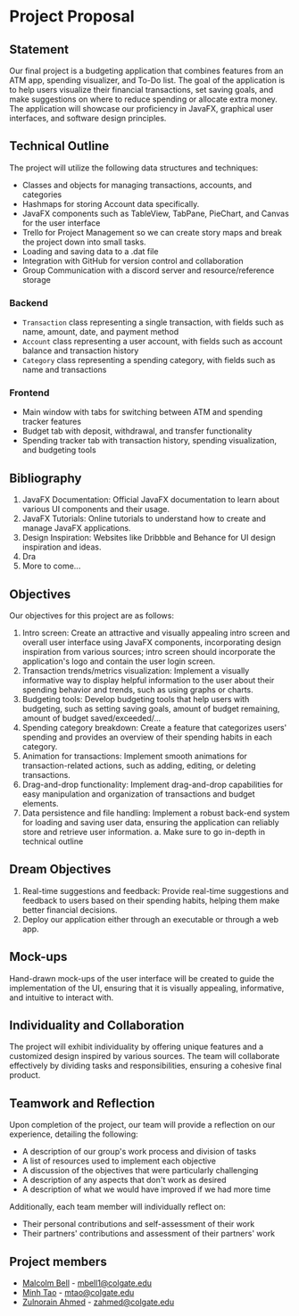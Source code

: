 # Project Proposal

## Statement
Our final project is a budgeting application that combines features from an ATM app, spending visualizer, and To-Do list. The goal of the application is to help users visualize their financial transactions, set saving goals, and make suggestions on where to reduce spending or allocate extra money. The application will showcase our proficiency in JavaFX, graphical user interfaces, and software design principles.

## Technical Outline
The project will utilize the following data structures and techniques:
- Classes and objects for managing transactions, accounts, and categories
- Hashmaps for storing Account data specifically.
- JavaFX components such as TableView, TabPane, PieChart, and Canvas for the user interface
- Trello for Project Management so we can create story maps and break the project down into small tasks.
- Loading and saving data to a .dat file
- Integration with GitHub for version control and collaboration
- Group Communication with a discord server and resource/reference storage

### Backend
- `Transaction` class representing a single transaction, with fields such as name, amount, date, and payment method
- `Account` class representing a user account, with fields such as account balance and transaction history
- `Category` class representing a spending category, with fields such as name and transactions

### Frontend
- Main window with tabs for switching between ATM and spending tracker features
- Budget tab with deposit, withdrawal, and transfer functionality
- Spending tracker tab with transaction history, spending visualization, and budgeting tools

## Bibliography
1. JavaFX Documentation: Official JavaFX documentation to learn about various UI components and their usage.
2. JavaFX Tutorials: Online tutorials to understand how to create and manage JavaFX applications.
3. Design Inspiration: Websites like Dribbble and Behance for UI design inspiration and ideas.
4. Dra
5. More to come...


## Objectives
Our objectives for this project are as follows:
1. Intro screen: Create an attractive and visually appealing intro screen and overall user interface using JavaFX components, incorporating design inspiration from various sources; intro screen should incorporate the application's logo and contain the user login screen.
2. Transaction trends/metrics visualization: Implement a visually informative way to display helpful information to the user about their spending behavior and trends, such as using graphs or charts.
3. Budgeting tools: Develop budgeting tools that help users with budgeting, such as setting saving goals, amount of budget remaining, amount of budget saved/exceeded/...
4. Spending category breakdown: Create a feature that categorizes users' spending and provides an overview of their spending habits in each category.
5. Animation for transactions: Implement smooth animations for transaction-related actions, such as adding, editing, or deleting transactions.
6. Drag-and-drop functionality: Implement drag-and-drop capabilities for easy manipulation and organization of transactions and budget elements.
7. Data persistence and file handling: Implement a robust back-end system for loading and saving user data, ensuring the application can reliably store and retrieve user information.
    a.      Make sure to go in-depth in technical outline

## Dream Objectives
1. Real-time suggestions and feedback: Provide real-time suggestions and feedback to users based on their spending habits, helping them make better financial decisions.
2. Deploy our application either through an executable or through a web app.

## Mock-ups
Hand-drawn mock-ups of the user interface will be created to guide the implementation of the UI, ensuring that it is visually appealing, informative, and intuitive to interact with.

## Individuality and Collaboration
The project will exhibit individuality by offering unique features and a customized design inspired by various sources. The team will collaborate effectively by dividing tasks and responsibilities, ensuring a cohesive final product.

## Teamwork and Reflection

Upon completion of the project, our team will provide a reflection on our experience, detailing the following:

* A description of our group's work process and division of tasks
* A list of resources used to implement each objective
* A discussion of the objectives that were particularly challenging
* A description of any aspects that don't work as desired
* A description of what we would have improved if we had more time


Additionally, each team member will individually reflect on:

* Their personal contributions and self-assessment of their work
* Their partners' contributions and assessment of their partners' work

## Project members

* [Malcolm Bell](https://github.com/mbell9) - mbell1@colgate.edu
* [Minh Tao](https://github.com/Minh-tao) - mtao@colgate.edu
* [Zulnorain Ahmed](https://github.com/zahmed333) - zahmed@colgate.edu
